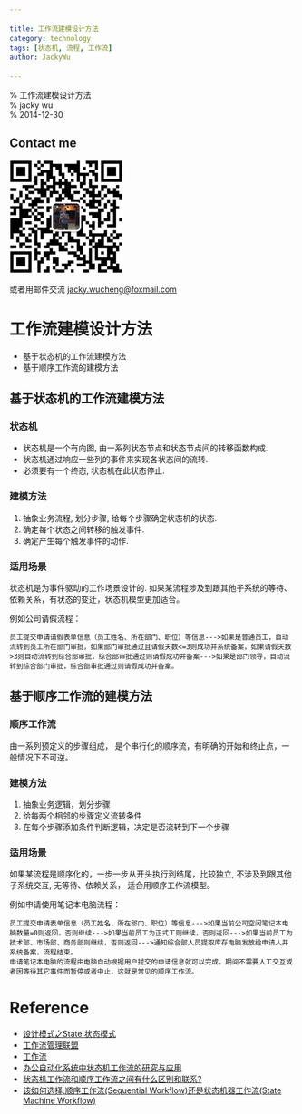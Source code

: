 ```yaml
---
  
title: 工作流建模设计方法  
category: technology  
tags: [状态机, 流程, 工作流]  
author: JackyWu  
  
---
```


% 工作流建模设计方法  
% jacky wu  
% 2014-12-30  

## Contact me

![](/assets/images/weixin-pic-jackywu.jpg)

或者用邮件交流 <a href="mailto:jacky.wucheng@foxmail.com">jacky.wucheng@foxmail.com</a>

# 工作流建模设计方法

- 基于状态机的工作流建模方法
- 基于顺序工作流的建模方法

## 基于状态机的工作流建模方法

### 状态机

* 状态机是一个有向图, 由一系列状态节点和状态节点间的转移函数构成.
* 状态机通过响应一些列的事件来实现各状态间的流转.
* 必须要有一个终态, 状态机在此状态停止.

### 建模方法

1. 抽象业务流程, 划分步骤, 给每个步骤确定状态机的状态.
1. 确定每个状态之间转移的触发事件.
1. 确定产生每个触发事件的动作.

### 适用场景

状态机是为事件驱动的工作场景设计的.
如果某流程涉及到跟其他子系统的等待、依赖关系，有状态的变迁，状态机模型更加适合。

例如公司请假流程：

    员工提交申请请假表单信息（员工姓名、所在部门、职位）等信息--->如果是普通员工，自动流转到员工所在部门审批，如果部门审批通过且请假天数<=3则成功并系统备案，如果请假天数>3则自动流转到综合部审批，综合部审批通过则请假成功并备案--->如果是部门领导，自动流转到综合部门审批，综合部审批通过则请假成功并备案。


## 基于顺序工作流的建模方法

### 顺序工作流

由一系列预定义的步骤组成， 是个串行化的顺序流，有明确的开始和终止点，一般情况下不可逆。

### 建模方法

1. 抽象业务逻辑，划分步骤
2. 给每两个相邻的步骤定义流转条件
3. 在每个步骤添加条件判断逻辑，决定是否流转到下一个步骤

### 适用场景

如果某流程是顺序化的，一步一步从开头执行到结尾，比较独立, 不涉及到跟其他子系统交互, 无等待、依赖关系， 适合用顺序工作流模型。

例如申请使用笔记本电脑流程：

    员工提交申请表单信息（员工姓名、所在部门、职位）等信息--->如果当前公司空闲笔记本电脑数量=0则返回，否则继续--->如果当前员工为正式工则继续，否则返回--->如果当前员工为技术部、市场部、商务部则继续，否则返回--->通知综合部人员提取库存电脑发放给申请人并系统备案，流程结束。
    申请笔记本电脑的流程由电脑自动根据用户提交的申请信息就可以完成，期间不需要人工交互或者因等待其它事件而暂停或者中止，这就是常见的顺序工作流。




# Reference

- [设计模式之State 状态模式](www.jdon.com/designpatterns/designpattern_State.htm)
- [工作流管理联盟](http://baike.baidu.com/view/2497858.htm)
- [工作流](http://baike.baidu.com/view/60285.htm#4)
- [办公自动化系统中状态机工作流的研究与应用](http://cpiso.cn/jsyj/ghxx/2013/4/7/325.shtml)
- [状态机工作流和顺序工作流之间有什么区别和联系?](http://blog.sina.com.cn/s/blog_6158b3f90100ysrh.html)
- [该如何选择,顺序工作流(Sequential Workflow)还是状态机器工作流(State Machine Workflow)](http://xhinker.blog.51cto.com/640011/182092)
